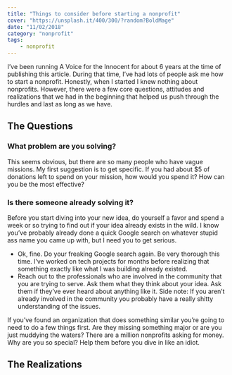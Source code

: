 ```yaml
---
title: "Things to consider before starting a nonprofit"
cover: "https://unsplash.it/400/300/?random?BoldMage"
date: "11/02/2018"
category: "nonprofit"
tags:
    - nonprofit
---
```

I’ve been running A Voice for the Innocent for about 6 years at the time of publishing this article. During that time, I’ve had lots of people ask me how to start a nonprofit. Honestly, when I started I knew nothing about nonprofits. However, there were a few core questions, attitudes and realizations that we had in the beginning that helped us push through the hurdles and last as long as we have.

## The Questions

### What problem are you solving?

This seems obvious, but there are so many people who have vague missions. My first suggestion is to get specific. If you had about $5 of donations left to spend on your mission, how would you spend it? How can you be the most effective? 

### Is there someone already solving it?

Before you start diving into your new idea, do yourself a favor and spend a week or so trying to find out if your idea already exists in the wild. I know you’ve probably already done a quick Google search on whatever stupid ass name you came up with, but I need you to get serious.

- Ok, fine. Do your freaking Google search again. Be very thorough this time. I’ve worked on tech projects for months before realizing that something exactly like what I was building already existed.
- Reach out to the professionals who are involved in the community that you are trying to serve. Ask them what they think about your idea. Ask them if they’ve ever heard about anything like it. Side note: If you aren’t already involved in the community you probably have a really shitty understanding of the issues.

If you’ve found an organization that does something similar you’re going to need to do a few things first. Are they missing something major or are you just muddying the waters? There are a million nonprofits asking for money. Why are you so special? Help them before you dive in like an idiot.

## The Realizations